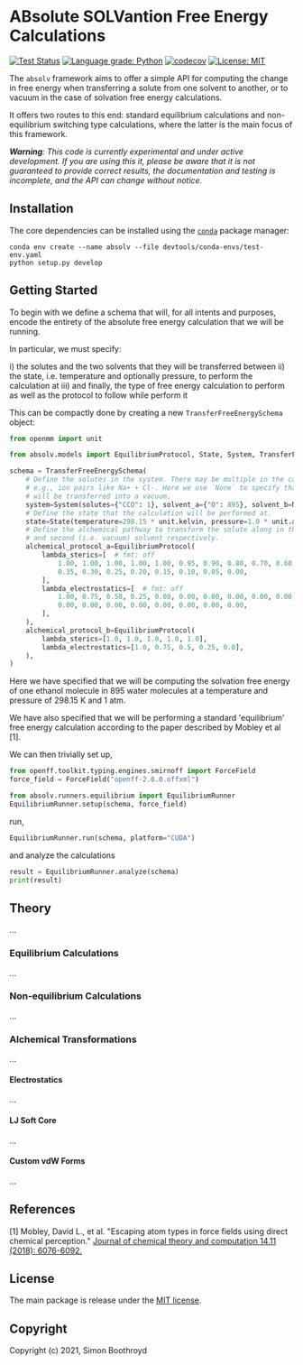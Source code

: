 ABsolute SOLVantion Free Energy Calculations
============================================
[![Test Status](https://github.com/simonboothroyd/absolv/actions/workflows/ci.yaml/badge.svg?branch=main)](https://github.com/simonboothroyd/absolv/actions/workflows/ci.yaml)
[![Language grade: Python](https://img.shields.io/lgtm/grade/python/g/SimonBoothroyd/absolv.svg?logo=lgtm&logoWidth=18)](https://lgtm.com/projects/g/SimonBoothroyd/absolv/context:python)
[![codecov](https://codecov.io/gh/simonboothroyd/absolv/branch/main/graph/badge.svg)](https://codecov.io/gh/simonboothroyd/absolv/branch/main)
[![License: MIT](https://img.shields.io/badge/License-MIT-yellow.svg)](https://opensource.org/licenses/MIT)

The `absolv` framework aims to offer a simple API for computing the change in free energy when transferring a solute 
from one solvent to another, or to vacuum in the case of solvation free energy calculations.

It offers two routes to this end: standard equilibrium calculations and non-equilibrium switching type calculations, 
where the latter is the main focus of this framework.

***Warning**: This code is currently experimental and under active development. If you are using this it, please be 
aware that it is not guaranteed to provide correct results, the documentation and testing is incomplete, and the
API can change without notice.*

## Installation

The core dependencies can be installed using the [`conda`](https://docs.conda.io/en/latest/miniconda.html) 
package manager:

```shell
conda env create --name absolv --file devtools/conda-envs/test-env.yaml
python setup.py develop
```

## Getting Started

To begin with we define a schema that will, for all intents and purposes, encode the entirety of the absolute free 
energy calculation that we will be running.

In particular, we must specify:

i) the solutes and the two solvents that they will be transferred between
ii) the state, i.e. temperature and optionally pressure, to perform the calculation at
iii) and finally, the type of free energy calculation to perform as well as the protocol to follow while perform it

This can be compactly done by creating a new `TransferFreeEnergySchema` object:

```python
from openmm import unit

from absolv.models import EquilibriumProtocol, State, System, TransferFreeEnergySchema

schema = TransferFreeEnergySchema(
    # Define the solutes in the system. There may be multiple in the case of,
    # e.g., ion pairs like Na+ + Cl-. Here we use `None` to specify that the solute 
    # will be transferred into a vacuum.
    system=System(solutes={"CCO": 1}, solvent_a={"O": 895}, solvent_b=None),
    # Define the state that the calculation will be performed at.
    state=State(temperature=298.15 * unit.kelvin, pressure=1.0 * unit.atmosphere),
    # Define the alchemical pathway to transform the solute along in the first
    # and second (i.e. vacuum) solvent respectively.
    alchemical_protocol_a=EquilibriumProtocol(
        lambda_sterics=[  # fmt: off
            1.00, 1.00, 1.00, 1.00, 1.00, 0.95, 0.90, 0.80, 0.70, 0.60, 0.50, 0.40,
            0.35, 0.30, 0.25, 0.20, 0.15, 0.10, 0.05, 0.00,
        ],
        lambda_electrostatics=[  # fmt: off
            1.00, 0.75, 0.50, 0.25, 0.00, 0.00, 0.00, 0.00, 0.00, 0.00, 0.00, 0.00,
            0.00, 0.00, 0.00, 0.00, 0.00, 0.00, 0.00, 0.00,
        ],
    ),
    alchemical_protocol_b=EquilibriumProtocol(
        lambda_sterics=[1.0, 1.0, 1.0, 1.0, 1.0],
        lambda_electrostatics=[1.0, 0.75, 0.5, 0.25, 0.0],
    ),
)
```

Here we have specified that we will be computing the solvation free energy of one ethanol molecule in
895 water molecules at a temperature and pressure of 298.15 K and 1 atm.

We have also specified that we will be performing a standard 'equilibrium' free energy calculation according
to the paper described by Mobley et al [1].

We can then trivially set up,

```python
from openff.toolkit.typing.engines.smirnoff import ForceField
force_field = ForceField("openff-2.0.0.offxml")

from absolv.runners.equilibrium import EquilibriumRunner
EquilibriumRunner.setup(schema, force_field)
```

run,

```python
EquilibriumRunner.run(schema, platform="CUDA")
```

and analyze the calculations

```python
result = EquilibriumRunner.analyze(schema)
print(result)
```

## Theory

...

### Equilibrium Calculations

...

### Non-equilibrium Calculations

...

### Alchemical Transformations

...

#### Electrostatics

...

#### LJ Soft Core

...

#### Custom vdW Forms

...

## References

[1] Mobley, David L., et al. "Escaping atom types in force fields using direct chemical perception." [Journal of 
    chemical theory and computation 14.11 (2018): 6076-6092.](https://www.ncbi.nlm.nih.gov/pmc/articles/PMC6245550/)

## License

The main package is release under the [MIT license](LICENSE). 

## Copyright

Copyright (c) 2021, Simon Boothroyd
